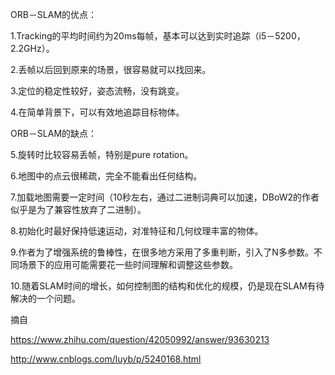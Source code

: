 ORB－SLAM的优点：

  1.Tracking的平均时间约为20ms每帧，基本可以达到实时追踪（i5－5200，2.2GHz）。
  
  2.丢帧以后回到原来的场景，很容易就可以找回来。
  
  3.定位的稳定性较好，姿态流畅，没有跳变。
  
  4.在简单背景下，可以有效地追踪目标物体。
  
ORB－SLAM的缺点：

  5.旋转时比较容易丢帧，特别是pure rotation。
  
  6.地图中的点云很稀疏，完全不能看出任何结构。
  
  7.加载地图需要一定时间（10秒左右，通过二进制词典可以加速，DBoW2的作者似乎是为了兼容性放弃了二进制）。
  
  8.初始化时最好保持低速运动，对准特征和几何纹理丰富的物体。
  
  9.作者为了增强系统的鲁棒性，在很多地方采用了多重判断，引入了N多参数。不同场景下的应用可能需要花一些时间理解和调整这些参数。
  
  10.随着SLAM时间的增长，如何控制图的结构和优化的规模，仍是现在SLAM有待解决的一个问题。
  

摘自

  https://www.zhihu.com/question/42050992/answer/93630213
  
  http://www.cnblogs.com/luyb/p/5240168.html
